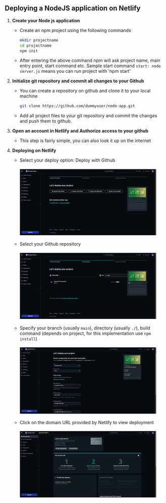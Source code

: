 ## Deploying a NodeJS application on Netlify
1. **Create your Node js application**
    - Create an npm project using the following commands
        ```bash
        mkdir projectname
        cd projectname
        npm init
        ```

    - After entering the above command npm will ask project name, main entry point, start command etc. Sample start command `start: node server.js` means you can run project with 'npm start'

2. **Initialize git repository and commit all changes to your Github**

    - You can create a repository on github and clone it to your local machine 
        ```bash
        git clone https://github.com/dummyuser/node-app.git
        ``` 

    - Add all project files to your git repository and commit the changes and push them to github.


3. **Open an account in Netlify and Authorize access to your github**

    - This step is fairly simple, you can also look it up on the internet

4. **Deploying on Netlify**
    - Select your deploy option: Deploy with Github
    <img title="a title" alt="Alt text" src="images/netlify-select.png" style=" width:90%; padding:4%; display:block; margin:auto;">

    - Select your Github repository
    <img title="a title" alt="Alt text" src="images/netlify github.png" style=" width:90%; padding:4%; display:block; margin:auto;">

    - Specify your branch (usually `main`), directory (usually `./`), build command (depends on project, for this implementation use `npm install`)
    <img title="a title" alt="Alt text" src="images/netlify-build.png" style=" width:90%; padding:4%; display:block; margin:auto;">

    - Click on the domain URL provided by Netlify to view deployment
    <img title="a title" alt="Alt text" src="images/netlify-deployed.png" style=" width:90%; padding:4%; display:block; margin:auto;">